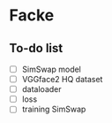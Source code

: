 # Facke
## To-do list

-   [ ] SimSwap model
-   [ ] VGGface2 HQ dataset
-   [ ] dataloader 
-   [ ] loss
-   [ ] training SimSwap
